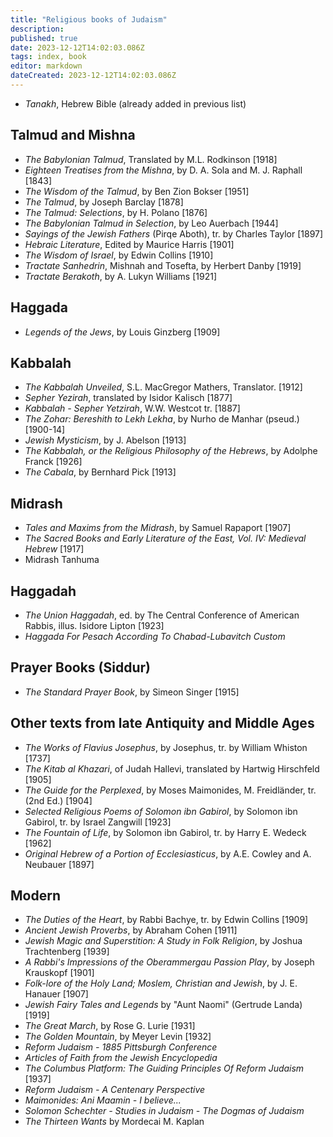 ```yaml
---
title: "Religious books of Judaism"
description:
published: true
date: 2023-12-12T14:02:03.086Z
tags: index, book
editor: markdown
dateCreated: 2023-12-12T14:02:03.086Z
---
```


<!-- TO BE REPLACED BY BOOK CARDS-->


- _Tanakh_, Hebrew Bible (already added in previous list)

## Talmud and Mishna

- _The Babylonian Talmud_, Translated by M.L. Rodkinson [1918]
- _Eighteen Treatises from the Mishna_, by D. A. Sola and M. J. Raphall [1843]
- _The Wisdom of the Talmud_, by Ben Zion Bokser [1951]
- _The Talmud_, by Joseph Barclay [1878]
- _The Talmud: Selections_, by H. Polano [1876]
- _The Babylonian Talmud in Selection_, by Leo Auerbach [1944]
- _Sayings of the Jewish Fathers_ (Pirqe Aboth), tr. by Charles Taylor [1897]
- _Hebraic Literature_, Edited by Maurice Harris [1901]
- _The Wisdom of Israel_, by Edwin Collins [1910]
- _Tractate Sanhedrin_, Mishnah and Tosefta, by Herbert Danby [1919]
- _Tractate Berakoth_, by A. Lukyn Williams [1921]

## Haggada

- _Legends of the Jews_, by Louis Ginzberg [1909]

## Kabbalah

- _The Kabbalah Unveiled_, S.L. MacGregor Mathers, Translator. [1912]
- _Sepher Yezirah_, translated by Isidor Kalisch [1877]
- _Kabbalah - Sepher Yetzirah_, W.W. Westcot tr. [1887]
- _The Zohar: Bereshith to Lekh Lekha_, by Nurho de Manhar (pseud.) [1900-14]
- _Jewish Mysticism_, by J. Abelson [1913]
- _The Kabbalah, or the Religious Philosophy of the Hebrews_, by Adolphe Franck [1926]
- _The Cabala_, by Bernhard Pick [1913]

## Midrash

- _Tales and Maxims from the Midrash_, by Samuel Rapaport [1907]
- _The Sacred Books and Early Literature of the East, Vol. IV: Medieval Hebrew_ [1917]
- Midrash Tanhuma

## Haggadah

- _The Union Haggadah_, ed. by The Central Conference of American Rabbis, illus. Isidore Lipton [1923]
- _Haggada For Pesach According To Chabad-Lubavitch Custom_

## Prayer Books (Siddur)

- _The Standard Prayer Book_, by Simeon Singer [1915]

## Other texts from late Antiquity and Middle Ages

- _The Works of Flavius Josephus_, by Josephus, tr. by William Whiston [1737]
- _The Kitab al Khazari_, of Judah Hallevi, translated by Hartwig Hirschfeld [1905]
- _The Guide for the Perplexed_, by Moses Maimonides, M. Freidländer, tr. (2nd Ed.) [1904]
- _Selected Religious Poems of Solomon ibn Gabirol_, by Solomon ibn Gabirol, tr. by Israel Zangwill [1923]
- _The Fountain of Life_, by Solomon ibn Gabirol, tr. by Harry E. Wedeck [1962]
- _Original Hebrew of a Portion of Ecclesiasticus_, by A.E. Cowley and A. Neubauer [1897]

## Modern
- _The Duties of the Heart_, by Rabbi Bachye, tr. by Edwin Collins [1909]
- _Ancient Jewish Proverbs_, by Abraham Cohen [1911]
- _Jewish Magic and Superstition: A Study in Folk Religion_, by Joshua Trachtenberg [1939]
- _A Rabbi's Impressions of the Oberammergau Passion Play_, by Joseph Krauskopf [1901]
- _Folk-lore of the Holy Land; Moslem, Christian and Jewish_, by J. E. Hanauer [1907]
- _Jewish Fairy Tales and Legends_ by "Aunt Naomi" (Gertrude Landa) [1919]
- _The Great March_, by Rose G. Lurie [1931]
- _The Golden Mountain_, by Meyer Levin [1932]
- _Reform Judaism - 1885 Pittsburgh Conference_
- _Articles of Faith from the Jewish Encyclopedia_
- _The Columbus Platform: The Guiding Principles Of Reform Judaism_ [1937]
- _Reform Judaism - A Centenary Perspective_
- _Maimonides: Ani Maamin - I believe..._
- _Solomon Schechter - Studies in Judaism - The Dogmas of Judaism_
- _The Thirteen Wants_ by Mordecai M. Kaplan